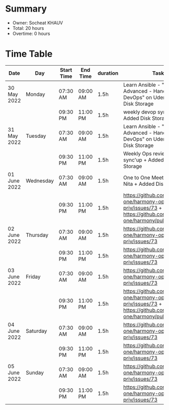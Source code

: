 # Summary

* Owner: Socheat KHAUV
* Total: 20 hours
* Overtime: 0 hours

# Time Table

| Date         | Day       | Start Time | End Time | duration | Task                                                                                                         |
|--------------|-----------|------------|----------|----------|--------------------------------------------------------------------------------------------------------------|
| 30 May 2022  | Monday    | 07:30 AM   | 09:00 AM | 1.5h     | Learn Ansible - "Ansible Advanced - Hands-On - DevOps" on Udemy + Added Disk Storage                         |
|              |           | 09:30 PM   | 11:00 PM | 1.5h     | weekly devop sync-up + Added Disk Storage                                                                    |
| 31 May 2022  | Tuesday   | 07:30 AM   | 09:00 AM | 1.5h     | Learn Ansible - "Ansible Advanced - Hands-On - DevOps" on Udemy + Added Disk Storage                         |
|              |           | 09:30 PM   | 11:00 PM | 1.5h     | Weekly Ops review and Eng sync'up + Added Disk Storage                                                       |
| 01 June 2022 | Wednesday | 07:30 AM   | 09:00 AM | 1.5h     | One to One Meeting with Nita + Added Disk Storage                                                            |
|              |           | 09:30 PM   | 11:00 PM | 1.5h     | https://github.com/harmony-one/harmony-ops-priv/issues/73 + https://github.com/harmony-one/harmony/pull/4146 |
| 02 June 2022 | Thursday  | 07:30 AM   | 09:00 AM | 1.5h     | https://github.com/harmony-one/harmony-ops-priv/issues/73                                                    |
|              |           | 09:30 PM   | 11:00 PM | 1.5h     | https://github.com/harmony-one/harmony-ops-priv/issues/73                                                    |
| 03 June 2022 | Friday    | 07:30 AM   | 09:00 AM | 1.5h     | https://github.com/harmony-one/harmony-ops-priv/issues/73                                                    |
|              |           | 09:30 PM   | 11:00 PM | 1.5h     | https://github.com/harmony-one/harmony-ops-priv/issues/73 + https://github.com/harmony-one/harmony/pull/4146 |
| 04 June 2022 | Saturday  | 07:30 AM   | 09:00 AM | 1.5h     | https://github.com/harmony-one/harmony-ops-priv/issues/73                                                    |
|              |           | 09:30 PM   | 11:00 PM | 1.5h     | https://github.com/harmony-one/harmony-ops-priv/issues/73                                                    |
| 05 June 2022 | Sunday    | 07:30 AM   | 09:00 AM | 1.5h     | https://github.com/harmony-one/harmony-ops-priv/issues/73                                                    |
|              |           | 09:30 PM   | 11:00 PM | 1.5h     | https://github.com/harmony-one/harmony-ops-priv/issues/73                                                    |
